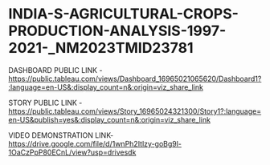 # INDIA-S-AGRICULTURAL-CROPS-PRODUCTION-ANALYSIS-1997-2021-_NM2023TMID23781


DASHBOARD PUBLIC LINK - https://public.tableau.com/views/Dashboard_16965021065620/Dashboard1?:language=en-US&:display_count=n&:origin=viz_share_link

STORY PUBLIC LINK - https://public.tableau.com/views/Story_16965024321300/Story1?:language=en-US&publish=yes&:display_count=n&:origin=viz_share_link

VIDEO DEMONSTRATION LINK- https://drive.google.com/file/d/1wnPh2Itlzy-goBg9l-1OaCzPpP80ECnL/view?usp=drivesdk

